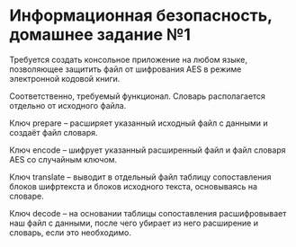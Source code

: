 # Информационная безопасность, домашнее задание №1

Требуется создать консольное приложение на любом языке, позволяющее защитить файл от шифрования AES в режиме электронной кодовой книги.

Соответственно, требуемый функционал. Словарь располагается отдельно от исходного файла.

Ключ prepare – расширяет указанный исходный файл с данными и создаёт файл словаря.

Ключ encode – шифрует указанный расширенный файл и файл словаря AES со случайным ключом.

Ключ translate – выводит в отдельный файл таблицу сопоставления блоков шифртекста и блоков исходного текста, основываясь на словаре.

Ключ decode – на основании таблицы сопоставления расшифровывает наш файл с данными, после чего убирает из него расширение и словарь, если это необходимо.
